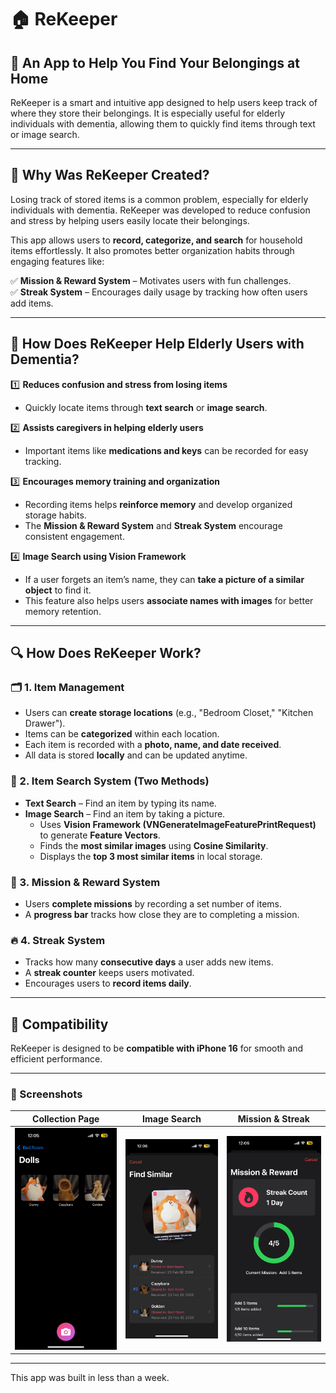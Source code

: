 # 🏠 ReKeeper

## 📌 An App to Help You Find Your Belongings at Home  

ReKeeper is a smart and intuitive app designed to help users keep track of where they store their belongings. It is especially useful for elderly individuals with dementia, allowing them to quickly find items through text or image search.  

---

## 🤔 Why Was ReKeeper Created?  

Losing track of stored items is a common problem, especially for elderly individuals with dementia. ReKeeper was developed to reduce confusion and stress by helping users easily locate their belongings.  

This app allows users to **record, categorize, and search** for household items effortlessly. It also promotes better organization habits through engaging features like:  

✅ **Mission & Reward System** – Motivates users with fun challenges.  
✅ **Streak System** – Encourages daily usage by tracking how often users add items.  

---

## 🧠 How Does ReKeeper Help Elderly Users with Dementia?  

1️⃣ **Reduces confusion and stress from losing items**  
   - Quickly locate items through **text search** or **image search**.  

2️⃣ **Assists caregivers in helping elderly users**  
   - Important items like **medications and keys** can be recorded for easy tracking.  

3️⃣ **Encourages memory training and organization**  
   - Recording items helps **reinforce memory** and develop organized storage habits.  
   - The **Mission & Reward System** and **Streak System** encourage consistent engagement.  

4️⃣ **Image Search using Vision Framework**  
   - If a user forgets an item’s name, they can **take a picture of a similar object** to find it.  
   - This feature also helps users **associate names with images** for better memory retention.  

---

## 🔍 How Does ReKeeper Work?  

### 🗂 1. Item Management  
- Users can **create storage locations** (e.g., "Bedroom Closet," "Kitchen Drawer").  
- Items can be **categorized** within each location.  
- Each item is recorded with a **photo, name, and date received**.  
- All data is stored **locally** and can be updated anytime.  

### 🔎 2. Item Search System (Two Methods)  
- **Text Search** – Find an item by typing its name.  
- **Image Search** – Find an item by taking a picture.  
  - Uses **Vision Framework (VNGenerateImageFeaturePrintRequest)** to generate **Feature Vectors**.  
  - Finds the **most similar images** using **Cosine Similarity**.  
  - Displays the **top 3 most similar items** in local storage.  

### 🎯 3. Mission & Reward System  
- Users **complete missions** by recording a set number of items.  
- A **progress bar** tracks how close they are to completing a mission.  

### 🔥 4. Streak System  
- Tracks how many **consecutive days** a user adds new items.  
- A **streak counter** keeps users motivated.  
- Encourages users to **record items daily**.  

---

## 📱 Compatibility  
ReKeeper is designed to be **compatible with iPhone 16** for smooth and efficient performance.  

---

### 📸 Screenshots  
| Collection Page | Image Search | Mission & Streak |  
|-------------|------------|--------------|  
| ![Collection](img/IMG_0342.PNG) | ![ImageSearch](img/IMG_0343.PNG) | ![Mission&Streak](img/IMG_0345.PNG) |  

---

This app was built in less than a week.
